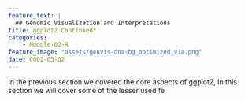 ```yaml
---
feature_text: |
  ## Genomic Visualization and Interpretations
title: ggplot2 Continued*
categories:
    - Module-02-R
feature_image: "assets/genvis-dna-bg_optimized_v1a.png"
date: 0002-03-02
---
```


In the previous section we covered the core aspects of ggplot2, In this section we will cover some of the lesser used fe
